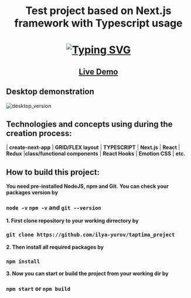 <h1 align="center">Test project based on Next.js framework with Typescript usage</h1>
<h1 align="center">
  <a href="https://git.io/typing-svg"><img src="https://readme-typing-svg.herokuapp.com?font=Fira+Code&pause=1000&width=435&lines=Test+project+for+the+Taptima" alt="Typing SVG" /></a>
</h1>

<h2 align="center"><a  href="https://taptima-project.vercel.app">Live Demo</a></h2>

## Desktop demonstration
![desktop_version](https://user-images.githubusercontent.com/76982614/184892483-ea7b6c74-f5d9-4f57-ad04-029b4364bd75.gif)


## Technologies and concepts using during the creation process:
| **create-next-app** | **GRID/FLEX layout** | **TYPESCRIPT** | **Next.js** | **React** | **Redux** |**class/functional components** | **React Hooks** | **Emotion CSS** | **etc.**

## How to build this project:
**You need pre-installed NodeJS, npm and Git.**
**You can check your packages version by**
### `node -v` `npm -v` and `git --version`

**1. First clone repository to your working dirrectory by**
### `git clone https://github.com/ilya-yurov/taptima_project`

**2. Then install all required packages by**
### `npm install`
**3. Now you can start or build the project from your working dir by**
### `npm start` or `npm build`


